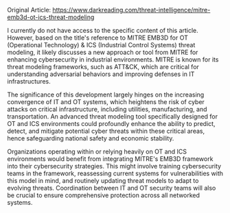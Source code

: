 Original Article: https://www.darkreading.com/threat-intelligence/mitre-emb3d-ot-ics-threat-modeling

I currently do not have access to the specific content of this article. However, based on the title's reference to MITRE EMB3D for OT (Operational Technology) & ICS (Industrial Control Systems) threat modeling, it likely discusses a new approach or tool from MITRE for enhancing cybersecurity in industrial environments. MITRE is known for its threat modeling frameworks, such as ATT&CK, which are critical for understanding adversarial behaviors and improving defenses in IT infrastructures.

The significance of this development largely hinges on the increasing convergence of IT and OT systems, which heightens the risk of cyber attacks on critical infrastructure, including utilities, manufacturing, and transportation. An advanced threat modeling tool specifically designed for OT and ICS environments could profoundly enhance the ability to predict, detect, and mitigate potential cyber threats within these critical areas, hence safeguarding national safety and economic stability.

Organizations operating within or relying heavily on OT and ICS environments would benefit from integrating MITRE's EMB3D framework into their cybersecurity strategies. This might involve training cybersecurity teams in the framework, reassessing current systems for vulnerabilities with this model in mind, and routinely updating threat models to adapt to evolving threats. Coordination between IT and OT security teams will also be crucial to ensure comprehensive protection across all networked systems.